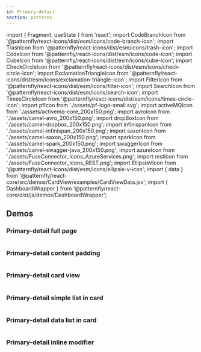 ```yaml
---
id: Primary-detail
section: patterns
---
```


import { Fragment, useState } from 'react';
import CodeBranchIcon from '@patternfly/react-icons/dist/esm/icons/code-branch-icon';
import TrashIcon from '@patternfly/react-icons/dist/esm/icons/trash-icon';
import CodeIcon from '@patternfly/react-icons/dist/esm/icons/code-icon';
import CubeIcon from '@patternfly/react-icons/dist/esm/icons/cube-icon';
import CheckCircleIcon from '@patternfly/react-icons/dist/esm/icons/check-circle-icon';
import ExclamationTriangleIcon from '@patternfly/react-icons/dist/esm/icons/exclamation-triangle-icon';
import FilterIcon from '@patternfly/react-icons/dist/esm/icons/filter-icon';
import SearchIcon from '@patternfly/react-icons/dist/esm/icons/search-icon';
import TimesCircleIcon from '@patternfly/react-icons/dist/esm/icons/times-circle-icon';
import pfIcon from './assets/pf-logo-small.svg';
import activeMQIcon from './assets/activemq-core_200x150.png';
import avroIcon from './assets/camel-avro_200x150.png';
import dropBoxIcon from './assets/camel-dropbox_200x150.png';
import infinispanIcon from './assets/camel-infinispan_200x150.png';
import saxonIcon from './assets/camel-saxon_200x150.png';
import sparkIcon from './assets/camel-spark_200x150.png';
import swaggerIcon from './assets/camel-swagger-java_200x150.png';
import azureIcon from './assets/FuseConnector_Icons_AzureServices.png';
import restIcon from './assets/FuseConnector_Icons_REST.png';
import EllipsisVIcon from '@patternfly/react-icons/dist/esm/icons/ellipsis-v-icon';
import { data } from '@patternfly/react-core/src/demos/CardView/examples/CardViewData.jsx';
import { DashboardWrapper } from '@patternfly/react-core/dist/js/demos/DashboardWrapper';

## Demos

### Primary-detail full page

```ts file="examples/PrimaryDetail/PrimaryDetailFullPage.tsx" isFullscreen
```

### Primary-detail content padding

```ts file="examples/PrimaryDetail/PrimaryDetailContentPadding.tsx" isFullscreen

```

### Primary-detail card view

```ts file="examples/PrimaryDetail/PrimaryDetailCardView.tsx" isFullscreen
```

### Primary-detail simple list in card

```ts file="examples/PrimaryDetail/PrimaryDetailSimpleListInCard.tsx" isFullscreen
```

### Primary-detail data list in card

```ts file="examples/PrimaryDetail/PrimaryDetailDataListInCard.tsx" isFullscreen
```

### Primary-detail inline modifier

```ts file="examples/PrimaryDetail/PrimaryDetailInlineModifier.tsx" isFullscreen

```

